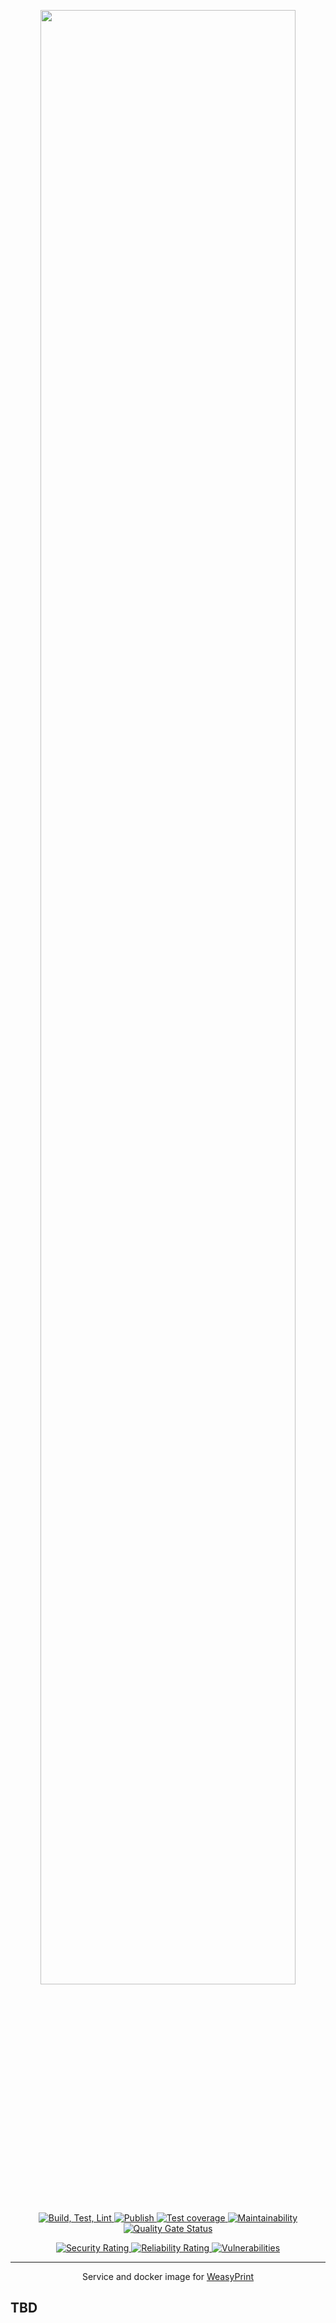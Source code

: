 <div align="center">
	<p>
		<a href="https://github.com/xpublisher/weasyprint-rest#is=awesome">
			<img width="90%" src="https://raw.githubusercontent.com/xpublisher/weasyprint-rest/main/resources/logo.svg?sanitize=true"/>
		</a>
	</p>
	<p>
		<a href="https://github.com/xpublisher/weasyprint-rest/actions?query=workflow%3A%22Build%2C+Test%2C+Lint%22">
			<img src="https://github.com/xpublisher/weasyprint-rest/workflows/Build,%20Test,%20Lint/badge.svg" alt="Build, Test, Lint"/>
		</a>
		<a href="https://github.com/xpublisher/weasyprint-rest/actions?query=Publish">
			<img src="https://github.com/xpublisher/weasyprint-rest/workflows/Publish/badge.svg" alt="Publish" />
		</a>
	  <a href="https://codeclimate.com/github/xpublisher/weasyprint-rest/test_coverage">
      <img src="https://api.codeclimate.com/v1/badges/f761c1ed2e2694f98e9c/test_coverage" alt="Test coverage" />
    </a>
    <a href="https://codeclimate.com/github/xpublisher/weasyprint-rest/maintainability">
      <img src="https://api.codeclimate.com/v1/badges/f761c1ed2e2694f98e9c/maintainability" alt="Maintainability" />
    </a>
    <a href="https://sonarcloud.io/dashboard?id=xpublisher_weasyprint-rest">
      <img src="https://sonarcloud.io/api/project_badges/measure?project=xpublisher_weasyprint-rest&amp;metric=alert_status" alt="Quality Gate Status">
    </a>
	</p>
	<p>
    <a href="https://sonarcloud.io/dashboard?id=xpublisher_weasyprint-rest">
      <img src="https://sonarcloud.io/api/project_badges/measure?project=xpublisher_weasyprint-rest&amp;metric=security_rating" alt="Security Rating">
    </a>
    <a href="https://sonarcloud.io/dashboard?id=xpublisher_weasyprint-rest">
      <img src="https://sonarcloud.io/api/project_badges/measure?project=xpublisher_weasyprint-rest&amp;metric=reliability_rating" alt="Reliability Rating">
    </a>
    <a href="https://sonarcloud.io/dashboard?id=xpublisher_weasyprint-rest">
      <img src="https://sonarcloud.io/api/project_badges/measure?project=xpublisher_weasyprint-rest&amp;metric=vulnerabilities" alt="Vulnerabilities">
    </a>
	</p>
	<hr>
	<p>
		Service and docker image for <a href="https://weasyprint.org/">WeasyPrint</a>
	</p>
</div>

## TBD
